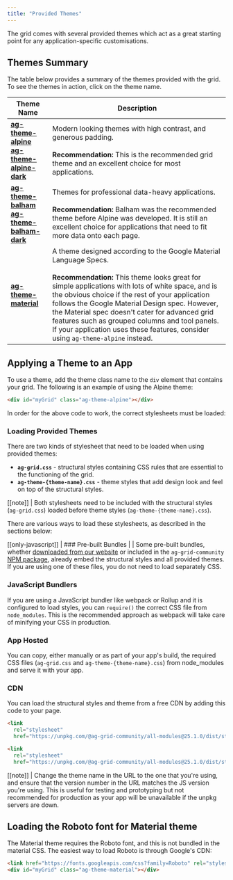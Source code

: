 ```yaml
---
title: "Provided Themes"
---
```


The grid comes with several provided themes which act as a great starting point for any application-specific customisations.

## Themes Summary

The table below provides a summary of the themes provided with the grid. To see the themes in action, click on the theme name.

| Theme Name | Description |
|------------|-------------|
| <a href="../../example.php?theme=ag-theme-alpine" target="_blank" style="whiteSpace: nowrap">**ag-theme-alpine**</a><br/><a href="../../example.php?theme=ag-theme-alpine-dark" target="_blank" style="whiteSpace: nowrap">**ag-theme-alpine-dark**</a> | Modern looking themes with high contrast, and generous padding. <br/><br/>**Recommendation:** This is the recommended grid theme and an excellent choice for most applications. |
| <a href="../../example.php?theme=ag-theme-balham" target="_blank" style="whiteSpace: nowrap">**ag-theme-balham**</a><br/><a href="../../example.php?theme=ag-theme-balham-dark" target="_blank" style="whiteSpace: nowrap">**ag-theme-balham-dark**</a> | Themes for professional data-heavy applications.<br/><br/>**Recommendation:** Balham was the recommended theme before Alpine was developed. It is still an excellent choice for applications that need to fit more data onto each page. |
| <a href="../../example.php?theme=ag-theme-material" target="_blank" style="whiteSpace: nowrap">**ag-theme-material**</a> | A theme designed according to the Google Material Language Specs.<br/><br/>**Recommendation:** This theme looks great for simple applications with lots of white space, and is the obvious choice if the rest of your application follows the Google Material Design spec. However, the Material spec doesn't cater for advanced grid features such as grouped columns and tool panels. If your application uses these features, consider using `ag-theme-alpine` instead. |

## Applying a Theme to an App

To use a theme, add the theme class name to the `div` element that contains your grid. The following is an example of using the Alpine theme:

```html
<div id="myGrid" class="ag-theme-alpine"></div>
```

In order for the above code to work, the correct stylesheets must be loaded:

### Loading Provided Themes

There are two kinds of stylesheet that need to be loaded when using provided themes:

- **`ag-grid.css`** - structural styles containing CSS rules that are essential to the functioning of the grid.
- **`ag-theme-{theme-name}.css`** - theme styles that add design look and feel on top of the structural styles.

[[note]]
| Both stylesheets need to be included with the structural styles (`ag-grid.css`) loaded before theme styles (`ag-theme-{theme-name}.css`).

There are various ways to load these stylesheets, as described in the sections below:

[[only-javascript]]
| ### Pre-built Bundles
|
| Some pre-built bundles, whether [downloaded from our website](/download/) or included in the `ag-grid-community` [NPM package](/npm/), already embed the structural styles and all provided themes. If you are using one of these files, you do not need to load separately CSS.

### JavaScript Bundlers

If you are using a JavaScript bundler like webpack or Rollup and it is configured to load styles, you can `require()` the correct CSS file from `node_modules`. This is the recommended approach as webpack will take care of minifying your CSS in production.

### App Hosted

You can copy, either manually or as part of your app's build, the required CSS files (`ag-grid.css` and `ag-theme-{theme-name}.css`) from node_modules and serve it with your app.

### CDN

You can load the structural styles and theme from a free CDN by adding this code to your page.

```html
<link
  rel="stylesheet"
  href="https://unpkg.com/@ag-grid-community/all-modules@25.1.0/dist/styles/ag-grid.css" />

<link
  rel="stylesheet"
  href="https://unpkg.com/@ag-grid-community/all-modules@25.1.0/dist/styles/ag-theme-alpine.css" />
```

[[note]]
| Change the theme name in the URL to the one that you're using, and ensure that the version number in the URL matches the JS version you're using. This is useful for testing and prototyping but not recommended for production as your app will be unavailable if the unpkg servers are down.

## Loading the Roboto font for Material theme

The Material theme requires the Roboto font, and this is not bundled in the material CSS. The easiest way to load Roboto is through Google's CDN:

```html
<link href="https://fonts.googleapis.com/css?family=Roboto" rel="stylesheet" />
<div id="myGrid" class="ag-theme-material"></div>
```
